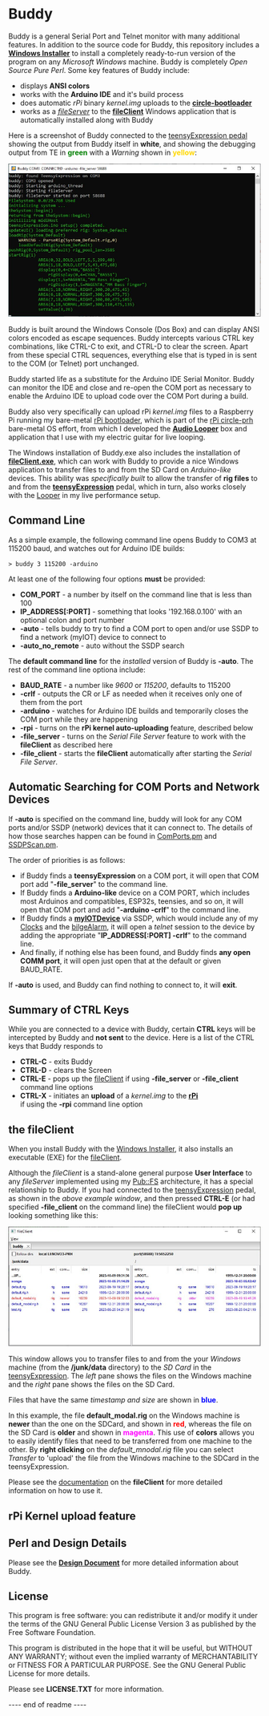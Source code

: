 # Buddy

Buddy is a general Serial Port and Telnet monitor with many additional features.
In addition to the source code for Buddy, this repository includes a
[**Windows Installer**](https://github.com/phorton1/base-Pub-buddy/tree/master/releases)
to install a completely ready-to-run version of the program on any *Microsoft Windows*
machine. Buddy is completely *Open Source Pure Perl*. Some key features of
Buddy include:

- displays **ANSI colors**
- works with the **Arduino IDE** and it's build process
- does automatic *rPi* binary *kernel.img* uploads to the
  [**circle-bootloader**](https://github.com/phorton1/circle-prh/tree/master/bootloader)
- works as a
  [*fileServer*](https://github.com/phorton1/base-Pub/tree/master/FS) to the
  [**fileClient**](https://github.com/phorton1/base-Pub-fileClient) Windows application
  that is automatically installed along with Buddy

Here is a screenshot of Buddy connected to the
[teensyExpression pedal](https://github.com/phorton1/Arduino-teensyExpression)
showing the output from Buddy itself in **white**, and showing the debugging
output from TE in <font color='green'><b>green</b></font> with a *Warning*
shown in <font color='gold'><b>yellow</b></font>:

![buddy-teensyExpression.jpg](images/buddy-teensyExpression.jpg)

Buddy is built around the Windows Console (Dos Box) and can display ANSI colors
encoded as escape sequences.  Buddy intercepts various CTRL key combinations,
like CTRL-C to exit, and CTRL-D to clear the screen. Apart from these special
CTRL sequences, everything else that is typed in is sent to the COM
(or Telnet) port unchanged.

Buddy started life as a substitute for the Arduino IDE Serial Monitor. Buddy can
monitor the IDE and close and re-open the COM port as necessary to enable the Arduino
IDE to upload code over the COM Port during a build.

Buddy also very specifically can upload rPi *kernel.img* files to a Raspberry Pi running
my bare-metal
[rPi bootloader](https://github.com/phorton1/circle-prh/tree/master/bootloader),
which is part of the
[rPi circle-prh](https://github.com/phorton1/circle-prh) bare-metal OS effort,
from which I developed the
[**Audio Looper**](https://github.com/phorton1/circle-prh-apps-Looper)
box and application that I use with my electric guitar for live looping.

The Windows installation of Buddy.exe also includes the installation of
[**fileClient.exe**](https://github.com/phorton1/base-Pub-fileClient), which
can work with Buddy to provide a nice Windows application
to transfer files to and from the SD Card on *Arduino-like* devices. This
ability was *specifically built* to allow the transfer of **rig files** to
and from the
[**teensyExpression**](https://github.com/phorton1/Arduino-teensyExpression) pedal,
which in turn, also works closely with the
[Looper](https://github.com/phorton1/circle-prh-apps-Looper) in my live performance setup.



## Command Line

As a simple example, the following command line opens Buddy to COM3 at 115200 baud,
and watches out for Arduino IDE builds:

	> buddy 3 115200 -arduino

At least one of the following four options **must** be provided:

- **COM_PORT** - a number by itself on the command line that is less than 100
- **IP_ADDRESS[:PORT]** - something that looks '192.168.0.100' with an optional colon and port number
- **-auto** - tells buddy to try to find a COM port to open and/or use SSDP to find a network (myIOT) device to connect to
- **-auto_no_remote** - auto without the SSDP search

The **default command line** for the *installed* version of Buddy is **-auto**.
The rest of the command line optiona include:

- **BAUD_RATE** - a number like *9600* or *115200*, defaults to 115200
- **-crlf** - outputs the CR or LF as needed when it receives only one of them from the port
- **-arduino** - watches for Arduino IDE builds and temporarily closes the COM port while they are happening
- **-rpi** - turns on the **rPi kernel auto-uploading** feature, described below
- **-file_server** - turns on the *Serial File Server* feature to work with the **fileClient** as described here
- **-file_client** - starts the **fileClient** automatically after starting the *Serial File Server*.


## Automatic Searching for COM Ports and Network Devices

If **-auto** is specified on the command line, buddy will look for any
COM ports and/or SSDP (network) devices that it can connect to.  The
details of how those searches happen can be found in
[ComPorts.pm](https://github.com/phorton1/base-Pub/tree/master) and
[SSDPScan.pm](https://github.com/phorton1/base-Pub/tree/master).

The order of priorities is as follows:

- if Buddy finds a **teensyExpression** on a COM port, it will
  open that COM port add "**-file_server**" to the command line.
- If Buddy finds a **Arduino-like** device on a COM PORT, which
  includes most Arduinos and compatibles, ESP32s, teensies, and so on,
  it will open that COM port and add "**-arduino -crlf**" to the command
  line.
- If Buddy finds a
  [**myIOTDevice**](https://github.com/phorton1/Arduino-libraries-myIOT)
  via SSDP, which would include any of my
  [Clocks](https://github.com/phorton1/Arduino-theClock3) and the
  [bilgeAlarm](https://github.com/phorton1/Arduino-bilgeAlarm), it
  will open a *telnet* session to the device by adding the appropriate
  "**IP_ADDRESS[:PORT] -crlf**" to the command line.
- And finally, if nothing else has been found, and Buddy finds
  **any open COMM port**, it will open just open that at the
  default or given BAUD_RATE.

If **-auto** is used, and Buddy can find nothing to connect to,
it will **exit**.

## Summary of CTRL Keys

While you are connected to a device with Buddy, certain **CTRL** keys
will be intercepted by Buddy and **not sent** to the device. Here is
a list of the CTRL keys that Buddy responds to

- **CTRL-C** - exits Buddy
- **CTRL-D** - clears the Screen
- **CTRL-E** - pops up the [fileClient](https://github.com/phorton1/base-Pub-fileClient)
  if using **-file_server** or **-file_client** command line options
- **CTRL-X** - initiates an **upload** of a *kernel.img* to the
  [**rPi**](https://github.com/phorton1/circle-prh/tree/master/bootloader) \
  if using the **-rpi** command line option


## the fileClient

When you install Buddy with the
[Windows Installer](https://github.com/phorton1/base-Pub-buddy/tree/master/releases),
it also installs an executable (EXE) for the [fileClient](https://github.com/phorton1/base-Pub-fileClient).

Although the *fileClient* is a stand-alone general purpose **User Interface** to any
*fileServer* implemented using my [Pub::FS](https://github.com/phorton1/base-Pub/tree/master/FS)
architecture, it has a special relationship to Buddy.  If you had connected to the
[teensyExpression](https://github.com/phorton1/Arduino-teensyExpression) pedal, as
shown in the *above example window*, and then pressed **CTRL-E** (or had specified
**-file_client** on the command line) the fileClient would **pop up** looking something
like this:

![fileCliient-local-TE.jpg](images/fileCliient-local-TE.jpg)

This window allows you to transfer files to and from the your *Windows* machine
(from the **/junk/data** directory) to the *SD Card* in the
[teensyExpression](https://github.com/phorton1/Arduino-teensyExpression).
The *left* pane shows the files on the Windows machine and the *right*
pane shows the files on the SD Card.

Files that have the same *timestamp and size* are shown in <font color='blue'><b>blue</b></font>.

In this example, the file **default_modal.rig** on the Windows machine is
**newer** than the one on the SDCard, and
shown in <font color='red'><b>red</b></font>, whereas the file on the SD Card
is **older** and shown in <font color='magenta'><b>magenta</b></font>.
This use of **colors** allows you to easily identify files that need
to be transferred from one machine to the other.  By **right clicking**
on the *default_mnodal.rig* file you can select *Transfer* to 'upload'
the file from the Windows machine to the SDCard in the teensyExpression.

Please see the [documentation](https://github.com/phorton1/base-Pub-fileClient)
on the **fileClient** for more detailed information on how to use it.



## rPi Kernel upload feature




## Perl and Design Details

Please see the [**Design Document**](design.md) for more detailed information about Buddy.

## License

This program is free software: you can redistribute it and/or modify
it under the terms of the GNU General Public License Version 3 as published by
the Free Software Foundation.

This program is distributed in the hope that it will be useful,
but WITHOUT ANY WARRANTY; without even the implied warranty of
MERCHANTABILITY or FITNESS FOR A PARTICULAR PURPOSE.  See the
GNU General Public License for more details.

Please see **LICENSE.TXT** for more information.

---- end of readme ----
